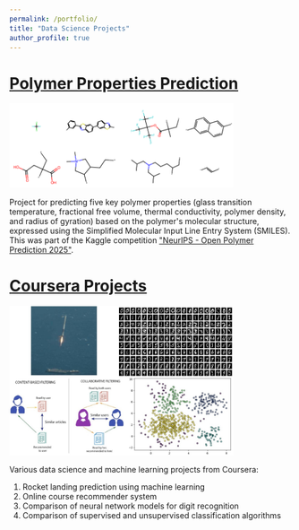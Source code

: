 ```yaml
---
permalink: /portfolio/
title: "Data Science Projects"
author_profile: true
---
```


<h1><a href="/portfolio/polymers/">Polymer Properties Prediction</a></h1>

<img src="/images/portfolio/polymers_examples.png" alt="polymers" width="400" />

Project for predicting five key polymer properties (glass transition temperature, fractional free volume, thermal conductivity, polymer density, and radius of gyration) based on the polymer's molecular structure, expressed using the Simplified Molecular Input Line Entry System (SMILES). This was part of the Kaggle competition ["NeurIPS - Open Polymer Prediction 2025"](https://www.kaggle.com/competitions/neurips-open-polymer-prediction-2025/).

<h1><a href="/portfolio/coursera/">Coursera Projects</a></h1>

<img src="/images/portfolio/coursera_projects.jpg" alt="polymers" width="400" />

Various data science and machine learning projects from Coursera:
1. Rocket landing prediction using machine learning
2. Online course recommender system
3. Comparison of neural network models for digit recognition
4. Comparison of supervised and unsupervised classification algorithms
